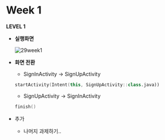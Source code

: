 # Week 1

**LEVEL 1**

- **실행화면**

  ![29week1](https://user-images.githubusercontent.com/70002218/136683967-876f8485-edcf-4ec0-b861-cec24b0a8327.gif)


- **화면 전환**
  - SignInActivity -> SignUpActivity

  ```kotlin
  startActivity(Intent(this, SignUpActivity::class.java))
  ```

  - SignUpActivity -> SignInActivity

  ```kotlin
  finish()
  ```

- 추가
  - 나머지 과제하기..

